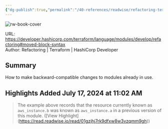 ```yaml
---
{"dg-publish":true,"permalink":"/40-references/readwise/refactoring-terraform-hashi-corp-developer/","tags":["rw/articles"]}
---
```



![rw-book-cover](https://developer.hashicorp.com/og-image/terraform.jpg)

  

URL: <https://developer.hashicorp.com/terraform/language/modules/develop/refactoring#moved-block-syntax>  
Author: Refactoring | Terraform | HashiCorp Developer

## Summary

How to make backward-compatible changes to modules already in use.

## Highlights Added July 17, 2024 at 11:02 AM

> The example above records that the resource currently known as `aws_instance.b` was known as `aws_instance.a` in a previous version of this module. ([View Highlight] (<https://read.readwise.io/read/01gzjhj7rk9dfxw8w3vzqmm9gh>))
